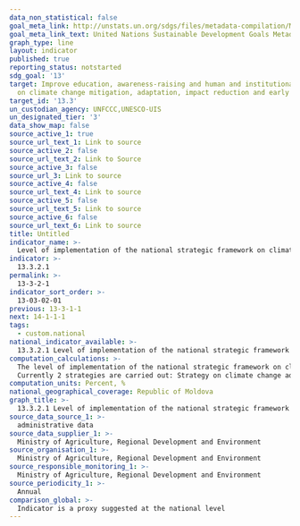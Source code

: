 ```yaml
---
data_non_statistical: false
goal_meta_link: http://unstats.un.org/sdgs/files/metadata-compilation/Metadata-Goal-13.pdf
goal_meta_link_text: United Nations Sustainable Development Goals Metadata (pdf 759kB)
graph_type: line
layout: indicator
published: true
reporting_status: notstarted
sdg_goal: '13'
target: Improve education, awareness-raising and human and institutional capacity
  on climate change mitigation, adaptation, impact reduction and early warning
target_id: '13.3'
un_custodian_agency: UNFCCC,UNESCO-UIS
un_designated_tier: '3'
data_show_map: false
source_active_1: true
source_url_text_1: Link to source
source_active_2: false
source_url_text_2: Link to Source
source_active_3: false
source_url_3: Link to source
source_active_4: false
source_url_text_4: Link to source
source_active_5: false
source_url_text_5: Link to source
source_active_6: false
source_url_text_6: Link to source
title: Untitled
indicator_name: >-
  Level of implementation of the national strategic framework on climate change
indicator: >-
  13.3.2.1
permalink: >-
  13-3-2-1
indicator_sort_order: >-
  13-03-02-01
previous: 13-3-1-1
next: 14-1-1-1
tags:
  - custom.national
national_indicator_available: >-
  13.3.2.1 Level of implementation of the national strategic framework on climate change
computation_calculations: >-
  The level of implementation of the national strategic framework on climate change will be calculated as ratio between the number of implemented actions and the total number of actions planned in the existing strategic framework. <br> 
  Currently 2 strategies are carried out: Strategy on climate change adaptation in  2020, Strategy on low-emission development by 2030.
computation_units: Percent, %
national_geographical_coverage: Republic of Moldova
graph_title: >-
  13.3.2.1 Level of implementation of the national strategic framework on climate change
source_data_source_1: >-
  administrative data
source_data_supplier_1: >-
  Ministry of Agriculture, Regional Development and Environment
source_organisation_1: >-
  Ministry of Agriculture, Regional Development and Environment
source_responsible_monitoring_1: >-
  Ministry of Agriculture, Regional Development and Environment
source_periodicity_1: >-
  Annual
comparison_global: >-
  Indicator is a proxy suggested at the national level
---
```


